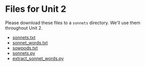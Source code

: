 # Files for Unit 2

Please download these files to a `sonnets` directory. We'll use them
throughout Unit 2.

* [sonnets.txt](./sonnets.txt)
* [sonnet_words.txt](./sonnet_words.txt)
* [sowpods.txt](./sowpods.txt)
* [sonnets.py](./sonnets.py)
* [extract_sonnet_words.py](./extract_sonnet_words.py)
